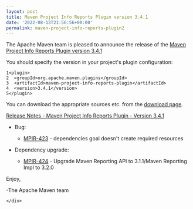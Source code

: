```yaml
---
layout: post
title: Maven Project Info Reports Plugin version 3.4.1
date: '2022-08-13T21:56:56+00:00'
permalink: maven-project-info-reports-plugin2
---
```

<div class="post_body"><p>The Apache Maven team is pleased to announce the release of the
<a href="https://maven.apache.org/plugins/maven-project-info-reports-plugin/">Maven Project Info Reports Plugin version 3.4.1</a></p>
<p>You should specify the version in your project's plugin configuration:</p>
<div class="highlight"><pre tabindex="0" class="chroma"><code class="language-xml" data-lang="xml"><span class="line"><span class="ln">1</span><span class="cl"><span class="nt">&lt;plugin&gt;</span>
</span></span><span class="line"><span class="ln">2</span><span class="cl">  <span class="nt">&lt;groupId&gt;</span>org.apache.maven.plugins<span class="nt">&lt;/groupId&gt;</span>
</span></span><span class="line"><span class="ln">3</span><span class="cl">  <span class="nt">&lt;artifactId&gt;</span>maven-project-info-reports-plugin<span class="nt">&lt;/artifactId&gt;</span>
</span></span><span class="line"><span class="ln">4</span><span class="cl">  <span class="nt">&lt;version&gt;</span>3.4.1<span class="nt">&lt;/version&gt;</span>
</span></span><span class="line"><span class="ln">5</span><span class="cl"><span class="nt">&lt;/plugin&gt;</span>
</span></span></code></pre></div><p>You can download the appropriate sources etc. from the
<a href="https://maven.apache.org/plugins/maven-project-info-reports-plugin/download.cgi">download page</a>.</p>
<p><a href="https://issues.apache.org/jira/secure/ReleaseNote.jspa?projectId=12317821&amp;version=12352097">Release Notes - Maven Project Info Reports Plugin - Version 3.4.1</a></p>
<ul>
<li>
<p>Bug:</p>
<ul>
<li><a href="https://issues.apache.org/jira/browse/MPIR-423">MPIR-423</a> - dependencies goal doesn't create required resources</li>
</ul>
</li>
<li>
<p>Dependency upgrade:</p>
<ul>
<li><a href="https://issues.apache.org/jira/browse/MPIR-424">MPIR-424</a> - Upgrade Maven Reporting API to 3.1.1/Maven Reporting Impl to 3.2.0</li>
</ul>
</li>
</ul>
<p>Enjoy,</p>
<p>-The Apache Maven team</p>

    </div>
